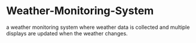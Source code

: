 # Weather-Monitoring-System
 a weather monitoring system where weather data is collected and multiple displays are updated when the weather changes.
